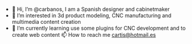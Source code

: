 - 👋 Hi, I’m @carbanos, I am a Spanish designer and cabinetmaker
- 👀 I’m interested in 3d product modeling, CNC manufacturing and multimedia content creation
- 🌱 I’m currently learning use some plugins for CNC development and to create web content
📫 How to reach me cartis@hotmail.es


<!---
carbanos/carbanos is a ✨ special ✨ repository because its `README.md` (this file) appears on your GitHub profile.
You can click the Preview link to take a look at your changes.
--->
